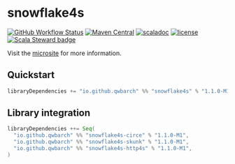 # snowflake4s

[![GitHub Workflow Status](https://img.shields.io/github/workflow/status/qwbarch/snowflake4s/Scala%20CI?logo=github)](https://github.com/qwbarch/snowflake4s/actions/workflows/scala.yml)
[![Maven Central](https://img.shields.io/maven-central/v/io.github.qwbarch/snowflake4s_3)](https://search.maven.org/artifact/io.github.qwbarch/snowflake4s_3/1.0.0/jar)
[![scaladoc](https://javadoc.io/badge2/io.github.qwbarch/snowflake4s_3/scaladoc.svg)](https://javadoc.io/doc/io.github.qwbarch/snowflake4s_3)
[![license](https://img.shields.io/badge/license-MIT-green)](https://opensource.org/licenses/MIT)
[![Scala Steward badge](https://img.shields.io/badge/Scala_Steward-helping-blue.svg?style=flat&logo=data:image/png;base64,iVBORw0KGgoAAAANSUhEUgAAAA4AAAAQCAMAAAARSr4IAAAAVFBMVEUAAACHjojlOy5NWlrKzcYRKjGFjIbp293YycuLa3pYY2LSqql4f3pCUFTgSjNodYRmcXUsPD/NTTbjRS+2jomhgnzNc223cGvZS0HaSD0XLjbaSjElhIr+AAAAAXRSTlMAQObYZgAAAHlJREFUCNdNyosOwyAIhWHAQS1Vt7a77/3fcxxdmv0xwmckutAR1nkm4ggbyEcg/wWmlGLDAA3oL50xi6fk5ffZ3E2E3QfZDCcCN2YtbEWZt+Drc6u6rlqv7Uk0LdKqqr5rk2UCRXOk0vmQKGfc94nOJyQjouF9H/wCc9gECEYfONoAAAAASUVORK5CYII=)](https://scala-steward.org)

Visit the [microsite](https://qwbarch.github.io/snowflake4s/) for more information.

## Quickstart

```scala
libraryDependencies += "io.github.qwbarch" %% "snowflake4s" % "1.1.0-M1"
```

## Library integration

```scala
libraryDependencies ++= Seq(
  "io.github.qwbarch" %% "snowflake4s-circe" % "1.1.0-M1",
  "io.github.qwbarch" %% "snowflake4s-skunk" % "1.1.0-M1",
  "io.github.qwbarch" %% "snowflake4s-http4s" % "1.1.0-M1",
)
```
